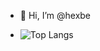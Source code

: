 - 👋 Hi, I’m @hexbe

- ![Top Langs](https://github-readme-stats.vercel.app/api/top-langs/?username=anuraghazra&hide_progress=true)

